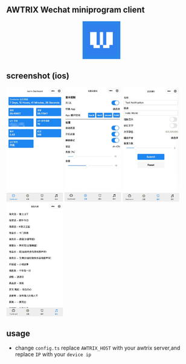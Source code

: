 ## AWTRIX Wechat miniprogram client

<p align="center"><img width="100" src="logo.png" alt="awtrix logo"></p>

## screenshot (ios)

<p>
  <img width="150" src="screenshots/dashboard.jpeg" alt="dashboard">
  <img width="150" src="screenshots/setting.jpeg" alt="setting">
  <img width="150" src="screenshots/notify.jpeg" alt="notify">
  <img width="150" src="screenshots/music.jpeg" alt="music">
</p>

## usage
- change `config.ts` replace `AWTRIX_HOST` with your awtrix server,and replace `IP` with your `device ip`
